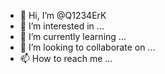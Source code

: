 - 👋 Hi, I’m @Q1234ErK
- 👀 I’m interested in ...
- 🌱 I’m currently learning ...
- 💞️ I’m looking to collaborate on ...
- 📫 How to reach me ...

<!---
Q1234ErK/Q1234ErK is a ✨ special ✨ repository because its `README.md` (this file) appears on your GitHub profile.
You can click the Preview link to take a look at your changes.
--->
